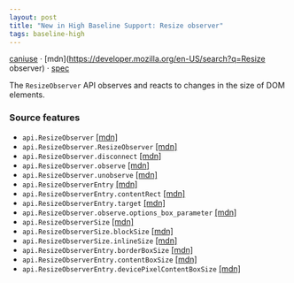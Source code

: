```yaml
---
layout: post
title: "New in High Baseline Support: Resize observer"
tags: baseline-high
---
```


[caniuse](https://caniuse.com/?search=resize-observer) · [mdn](https://developer.mozilla.org/en-US/search?q=Resize observer) · [spec](https://drafts.csswg.org/resize-observer-1/)

The `ResizeObserver` API observes and reacts to changes in the size of DOM elements.

### Source features

- ``api.ResizeObserver`` [[mdn]](https://developer.mozilla.org/en-US/search?q=api.ResizeObserver)
- ``api.ResizeObserver.ResizeObserver`` [[mdn]](https://developer.mozilla.org/en-US/search?q=api.ResizeObserver.ResizeObserver)
- ``api.ResizeObserver.disconnect`` [[mdn]](https://developer.mozilla.org/en-US/search?q=api.ResizeObserver.disconnect)
- ``api.ResizeObserver.observe`` [[mdn]](https://developer.mozilla.org/en-US/search?q=api.ResizeObserver.observe)
- ``api.ResizeObserver.unobserve`` [[mdn]](https://developer.mozilla.org/en-US/search?q=api.ResizeObserver.unobserve)
- ``api.ResizeObserverEntry`` [[mdn]](https://developer.mozilla.org/en-US/search?q=api.ResizeObserverEntry)
- ``api.ResizeObserverEntry.contentRect`` [[mdn]](https://developer.mozilla.org/en-US/search?q=api.ResizeObserverEntry.contentRect)
- ``api.ResizeObserverEntry.target`` [[mdn]](https://developer.mozilla.org/en-US/search?q=api.ResizeObserverEntry.target)
- ``api.ResizeObserver.observe.options_box_parameter`` [[mdn]](https://developer.mozilla.org/en-US/search?q=api.ResizeObserver.observe.options_box_parameter)
- ``api.ResizeObserverSize`` [[mdn]](https://developer.mozilla.org/en-US/search?q=api.ResizeObserverSize)
- ``api.ResizeObserverSize.blockSize`` [[mdn]](https://developer.mozilla.org/en-US/search?q=api.ResizeObserverSize.blockSize)
- ``api.ResizeObserverSize.inlineSize`` [[mdn]](https://developer.mozilla.org/en-US/search?q=api.ResizeObserverSize.inlineSize)
- ``api.ResizeObserverEntry.borderBoxSize`` [[mdn]](https://developer.mozilla.org/en-US/search?q=api.ResizeObserverEntry.borderBoxSize)
- ``api.ResizeObserverEntry.contentBoxSize`` [[mdn]](https://developer.mozilla.org/en-US/search?q=api.ResizeObserverEntry.contentBoxSize)
- ``api.ResizeObserverEntry.devicePixelContentBoxSize`` [[mdn]](https://developer.mozilla.org/en-US/search?q=api.ResizeObserverEntry.devicePixelContentBoxSize)
